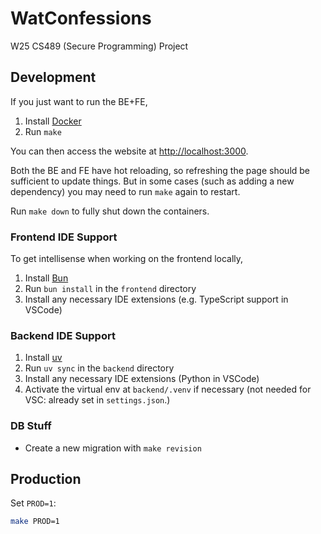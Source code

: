 # WatConfessions

W25 CS489 (Secure Programming) Project

## Development

If you just want to run the BE+FE,

1. Install [Docker](https://www.docker.com)
2. Run `make`

You can then access the website at <http://localhost:3000>.

Both the BE and FE have hot reloading, so refreshing the page should be sufficient to update things. But in some cases (such as adding a new dependency) you may need to run `make` again to restart.

Run `make down` to fully shut down the containers.

### Frontend IDE Support

To get intellisense when working on the frontend locally,

1. Install [Bun](https://bun.sh)
2. Run `bun install` in the `frontend` directory
3. Install any necessary IDE extensions (e.g. TypeScript support in VSCode)

### Backend IDE Support

1. Install [uv](https://docs.astral.sh/uv/getting-started/installation/)
2. Run `uv sync` in the `backend` directory
3. Install any necessary IDE extensions (Python in VSCode)
4. Activate the virtual env at `backend/.venv` if necessary (not needed for VSC: already set in `settings.json`.)

### DB Stuff

- Create a new migration with `make revision`

## Production

Set `PROD=1`:

```bash
make PROD=1
```
